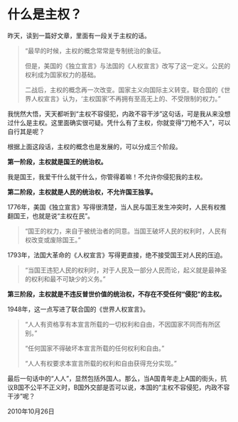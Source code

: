 # 什么是主权？

昨天，读到一篇好文章，里面有一段关于主权的话。

> “最早的时候，主权的概念常常是专制统治的象征。
> 
> 但是，美国的《独立宣言》与法国的《人权宣言》改写了这一定义。公民的权利成为国家权力的基础。
> 
> 二战后，主权的概念再一次改变。国家主义向国际主义转变。联合国的《世界人权宣言》认为，‘主权国家’不再拥有至高无上的、不受限制的权力。”

我恍然大悟，天天都听到“主权不容侵犯，内政不容干涉”这句话，可是我从来没想过什么是主权。这里面确实很可疑。凭什么有了主权，你就变得“刀枪不入”，可以自行其是呢？

根据上面这段话，主权的概念也是发展的，可以分成三个阶段。

**第一阶段，主权就是国王的统治权。**

我是国王，我爱干什么就干什么，你管得着嘛！不允许你侵犯我的主权。

**第二阶段，主权就是人民的统治权，不允许国王独享。**

1776年，美国《独立宣言》写得很清楚，当人民与国王发生冲突时，人民有权推翻国王，也就是说“主权在民”。

> “国王的权力，来自于被统治者的同意。当国王破坏人民的权利时，人民有权改变或废除国王。”

1793年，法国大革命的《人权宣言》写得更直接，绝不接受国王对人民的压迫。

> “当国王违犯人民的权利时，对于人民及一部分人民而论，起义就是最神圣的权利和最不可缺少的义务。”

**第三阶段，主权就是不违反普世价值的统治权，不存在不受任何“侵犯”的主权。**

1948年，这一点写进了联合国的《世界人权宣言》。

> “人人有资格享有本宣言所载的一切权利和自由，不因国家不同而有所区别。”
> 
> “任何国家不得破坏本宣言所载的任何权利和自由。”
> 
> “人人有权要求本宣言所载的权利和自由获得充分实现。”

最后一句话中的“人人”，显然包括外国人。那么，当A国青年走上A国的街头，抗议B国不公平不正义时，B国外交部是否可以说，本国的“主权不容侵犯，内政不容干涉”呢？

2010年10月26日
